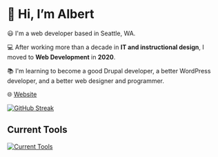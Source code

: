 # :wave: Hi, I’m Albert 

:smiley: I'm a web developer based in Seattle, WA.

:computer: After working more than a decade in **IT and instructional design**, I moved to **Web Development** in **2020**.

📚 I'm learning to become a good Drupal developer, a better WordPress developer, and a better web designer and programmer.

:globe_with_meridians: [Website](https://albertho.dev)

[![GitHub Streak](https://streak-stats.demolab.com?user=albertho425&theme=dark&date_format=M%20j%5B%2C%20Y%5D)](https://git.io/streak-stats)

## Current Tools
[![Current Tools](https://skillicons.dev/icons?i=cloudflare,docker,html,css,js,php,mysql,wordpress,bootstrap,github,bitbucket,apple,raspberrypi)](https://skillicons.dev)<br><br>

